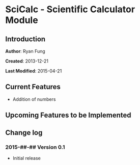SciCalc - Scientific Calculator Module
======================================

Introduction
------------


**Author**: Ryan Fung

**Created**: 2013-12-21

**Last Modified**: 2015-04-21


Current Features
----------------
* Addition of numbers


Upcoming Features to be Implemented
-----------------------------------



Change log
----------
### 2015-##-## Version 0.1
* Initial release